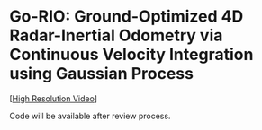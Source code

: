 # Go-RIO: Ground-Optimized 4D Radar-Inertial Odometry via Continuous Velocity Integration using Gaussian Process

[[High Resolution Video](https://youtu.be/0FnJ_BZe3vo)]

Code will be available after review process.
